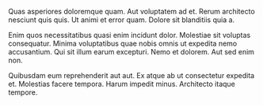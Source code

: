 Quas asperiores doloremque quam. Aut voluptatem ad et. Rerum architecto nesciunt quis quis. Ut animi et error quam. Dolore sit blanditiis quia a.
 Enim quos necessitatibus quasi enim incidunt dolor. Molestiae sit voluptas consequatur. Minima voluptatibus quae nobis omnis ut expedita nemo accusantium. Qui sit illum earum excepturi. Nemo et dolorem. Aut sed enim non.
 Quibusdam eum reprehenderit aut aut. Ex atque ab ut consectetur expedita et. Molestias facere tempora. Harum impedit minus. Architecto itaque tempore.